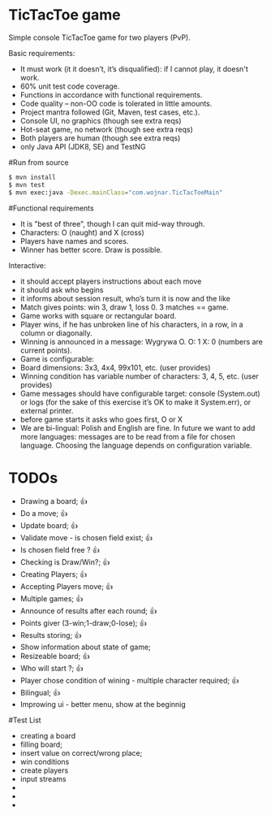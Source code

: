 # TicTacToe game

Simple console TicTacToe game for two players (PvP).

Basic requirements:
- It must work (it it doesn’t, it’s disqualified): if I cannot play, it doesn't work.
- 60% unit test code coverage.
- Functions in accordance with functional requirements.
- Code quality – non-OO code is tolerated in little amounts.
- Project mantra followed (Git, Maven, test cases, etc.).
- Console UI, no graphics (though see extra reqs)
- Hot-seat game, no network (though see extra reqs)
- Both players are human (though see extra reqs)
- only Java API (JDK8, SE) and TestNG


#Run from source 

```sh
$ mvn install
$ mvn test
$ mvn exec:java -Dexec.mainClass="com.wojnar.TicTacToeMain"
```
#Functional requirements

- It is "best of three", though I can quit mid-way through.
- Characters: O (naught) and X (cross)
- Players have names and scores.
- Winner has better score. Draw is possible.

 Interactive:
 
- it should accept players instructions about each move
- it should ask who begins
- it informs about session result, who’s turn it is now and the like
- Match gives points: win 3, draw 1, loss 0. 3 matches == game.
- Game works with square or rectangular board.
- Player wins, if he has unbroken line of his characters, in a row, in a column or diagonally.
- Winning is announced in a message: Wygrywa O. O: 1 X: 0 (numbers are current points).
- Game is configurable:
- Board dimensions: 3x3, 4x4, 99x101, etc. (user provides)
- Winning condition has variable number of characters: 3, 4, 5, etc. (user provides)
- Game messages should have configurable target: console (System.out) or logs (for the sake of this exercise it’s OK to make it System.err), or external printer.
- before game starts it asks who goes first, O or X
- We are bi-lingual: Polish and English are fine. In future we want to add more languages: messages are to be read from a file for chosen language. Choosing the language depends on configuration variable.

# TODOs 
- Drawing a board; :thumbsup:
- Do a move; :thumbsup:
- Update board; :thumbsup:
- Validate move - is chosen field exist; :thumbsup:
- Is chosen field free ? :thumbsup:
- Checking is Draw/Win?; :thumbsup:
- Creating Players; :thumbsup:
- Accepting Players move; :thumbsup:
- Multiple games; :thumbsup:
- Announce of results after each round; :thumbsup:
- Points giver (3-win;1-draw;0-lose);  :thumbsup:
- Results storing; :thumbsup:
- Show information about state of game; 
- Resizeable board; :thumbsup:
- Who will start ?; :thumbsup:
- Player chose condition of wining - multiple character required; :thumbsup:
- Bilingual; :thumbsup:
- Improwing ui - better menu, show at the beginnig
 
#Test List

 - creating a board
 - filling board;
 - insert value on correct/wrong place;
 - win conditions
 - create players
 - input streams
 - 
 - 
 - 